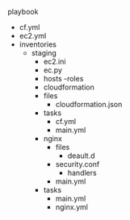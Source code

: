 
playbook
- cf.yml
- ec2.yml
- inventories
  - staging
    - ec2.ini
    - ec.py
    - hosts
  -roles
    - cloudformation
    - files
      - cloudformation.json
    - tasks
      - cf.yml
      - main.yml
    - nginx
      - files
        - deault.d
	  - security.conf
        - handlers
	  - main.yml
	- tasks
	  - main.yml
	  - nginx.yml



